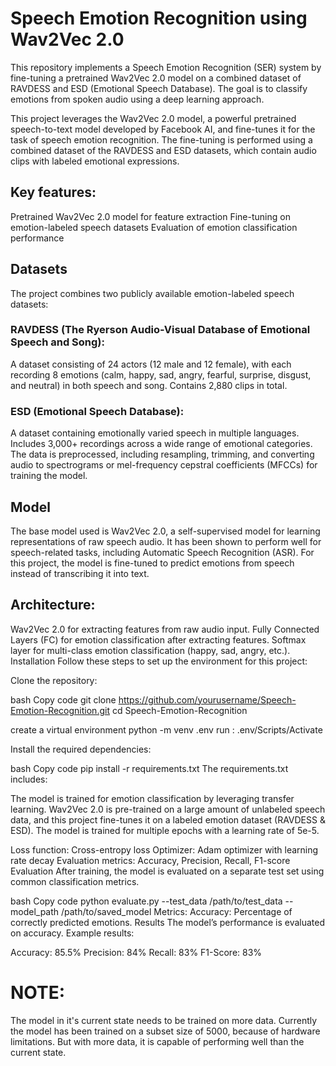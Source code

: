 # Speech Emotion Recognition using Wav2Vec 2.0
This repository implements a Speech Emotion Recognition (SER) system by fine-tuning a pretrained Wav2Vec 2.0 model on a combined dataset of RAVDESS and ESD (Emotional Speech Database). The goal is to classify emotions from spoken audio using a deep learning approach.

This project leverages the Wav2Vec 2.0 model, a powerful pretrained speech-to-text model developed by Facebook AI, and fine-tunes it for the task of speech emotion recognition. The fine-tuning is performed using a combined dataset of the RAVDESS and ESD datasets, which contain audio clips with labeled emotional expressions.

## Key features:

Pretrained Wav2Vec 2.0 model for feature extraction
Fine-tuning on emotion-labeled speech datasets
Evaluation of emotion classification performance

## Datasets
The project combines two publicly available emotion-labeled speech datasets:

### RAVDESS (The Ryerson Audio-Visual Database of Emotional Speech and Song):

A dataset consisting of 24 actors (12 male and 12 female), with each recording 8 emotions (calm, happy, sad, angry, fearful, surprise, disgust, and neutral) in both speech and song.
Contains 2,880 clips in total.

### ESD (Emotional Speech Database):

A dataset containing emotionally varied speech in multiple languages.
Includes 3,000+ recordings across a wide range of emotional categories.
The data is preprocessed, including resampling, trimming, and converting audio to spectrograms or mel-frequency cepstral coefficients (MFCCs) for training the model.

## Model
The base model used is Wav2Vec 2.0, a self-supervised model for learning representations of raw speech audio. It has been shown to perform well for speech-related tasks, including Automatic Speech Recognition (ASR). For this project, the model is fine-tuned to predict emotions from speech instead of transcribing it into text.

## Architecture:
Wav2Vec 2.0 for extracting features from raw audio input.
Fully Connected Layers (FC) for emotion classification after extracting features.
Softmax layer for multi-class emotion classification (happy, sad, angry, etc.).
Installation
Follow these steps to set up the environment for this project:

Clone the repository:

bash
Copy code
git clone https://github.com/yourusername/Speech-Emotion-Recognition.git
cd Speech-Emotion-Recognition

create a virtual environment 
python -m venv .env
run : .env/Scripts/Activate

Install the required dependencies:

bash
Copy code
pip install -r requirements.txt
The requirements.txt includes:


The model is trained for emotion classification by leveraging transfer learning. Wav2Vec 2.0 is pre-trained on a large amount of unlabeled speech data, and this project fine-tunes it on a labeled emotion dataset (RAVDESS & ESD). The model is trained for multiple epochs with a learning rate of 5e-5.

Loss function: Cross-entropy loss
Optimizer: Adam optimizer with learning rate decay
Evaluation metrics: Accuracy, Precision, Recall, F1-score
Evaluation
After training, the model is evaluated on a separate test set using common classification metrics.

bash
Copy code
python evaluate.py --test_data /path/to/test_data --model_path /path/to/saved_model
Metrics:
Accuracy: Percentage of correctly predicted emotions.
Results
The model’s performance is evaluated on accuracy. Example results:

Accuracy: 85.5%
Precision: 84%
Recall: 83%
F1-Score: 83%

# NOTE: 
The model in it's current state needs to be trained on more data. 
Currently the model has been trained on a subset size of 5000, because of hardware limitations.
But with more data, it is capable of performing well than the current state.

